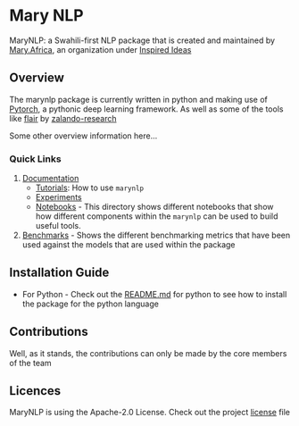# Mary NLP 

MaryNLP: a Swahili-first NLP package that is created and maintained by [Mary.Africa](http://mary.africa), an organization under [Inspired Ideas](http://inspiredideas.io)

## Overview

The marynlp package is currently written in python and making use of [Pytorch](https://github.com/pytorch/pytorch), a pythonic deep learning framework. As well as some of the tools like [flair](https://github.com/flairNLP/flair) by [zalando-research](https://research.zalando.com/)

Some other overview information here...

### Quick Links
1. [Documentation](docs/README.md)
   - [Tutorials](docs/tutorials/README.md): How to use `marynlp`
   - [Experiments](docs/experiments/README.md)
   - [Notebooks](docs/notebooks/README.md) - This directory shows different notebooks that show how different components within the `marynlp` can be used to build useful tools. 
2. [Benchmarks](benchmarks/README.md) - Shows the different benchmarking metrics that have been used against the models that are used within the package

## Installation Guide


- For Python - Check out the [README.md](python/README.md) for python to see how to install the package for the python language

## Contributions

Well, as it stands, the contributions can only be made by the core members of the team

## Licences

MaryNLP is using the Apache-2.0 License. Check out the project [license](LICENSE) file